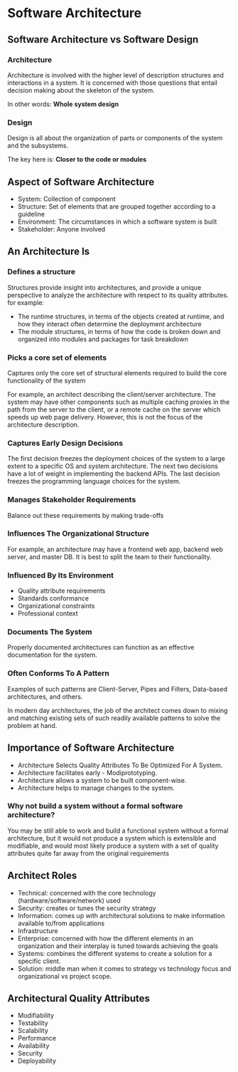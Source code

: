 # Software Architecture

## Software Architecture vs Software Design

### Architecture

Architecture is involved with the higher level of description structures and interactions in a system. It is concerned with those questions that entail decision making about the skeleton of the system.

In other words: __Whole system design__

### Design

Design is all about the organization of parts or components of the system and the subsystems.

The key here is: __Closer to the code or modules__

## Aspect of Software Architecture

- System: Collection of component
- Structure: Set of elements that are grouped together according to a guideline
- Environment: The circumstances in which a software system is built
- Stakeholder: Anyone involved

## An Architecture Is

### Defines a structure

Structures provide insight into architectures, and provide a unique perspective to analyze the architecture with respect to its quality attributes. for example:

- The runtime structures, in terms of the objects created at runtime, and how they interact often determine the deployment architecture
- The module structures, in terms of how the code is broken down and organized into modules and packages for task breakdown

### Picks a core set of elements

Captures only the core set of structural elements required to build the core functionality of the system

For example, an architect describing the  client/server architecture. The system may have other components such as multiple caching proxies in the path from the server to the client, or a remote cache on the server which speeds up web page delivery. However, this is not the focus of the architecture description.

### Captures Early Design Decisions

The first decision freezes the deployment choices of the system to a large extent to a specific OS and system architecture. The next two decisions have a lot of weight in implementing the backend APIs. The last decision freezes the programming language choices for the system.

### Manages Stakeholder Requirements

Balance out these requirements by making trade-offs

### Influences The Organizational Structure

For example, an architecture may have a frontend web app, backend web server, and master DB. It is best to split the team to their functionality.

### Influenced By Its Environment

- Quality attribute requirements
- Standards conformance
- Organizational constraints
- Professional context

### Documents The System

Properly documented architectures can function as an effective documentation for the system.

### Often Conforms To A Pattern

Examples of such patterns are Client-Server, Pipes and Filters, Data-based architectures, and others.

In modern day architectures, the job of the architect comes down to mixing and matching existing sets of such readily
available patterns to solve the problem at hand.

## Importance of Software Architecture

- Architecture Selects Quality Attributes To Be Optimized For A System.
- Architecture facilitates early - Modiprototyping.
- Architecture allows a system to be built component-wise.
- Architecture helps to manage changes to the system.

### Why not build a system without a formal software architecture?

You may be still able to work and build a functional system without a formal architecture, but it would not produce a system which is extensible and modifiable, and would most likely produce a system with a set of quality attributes quite far away from the original requirements

## Architect Roles

- Technical: concerned with the core technology (hardware/software/network) used
- Security: creates or tunes the security strategy
- Information: comes up with architectural solutions to make information available to/from applications
- Infrastructure
- Enterprise:  concerned with how the different elements in an organization and their interplay is tuned towards achieving the goals
- Systems: combines the different systems to create a solution for a specific client.
- Solution: middle man when it comes to strategy vs technology focus and organizational vs project scope.

## Architectural Quality Attributes

- Modifiability
- Testability
- Scalability
- Performance
- Availability
- Security
- Deployability
